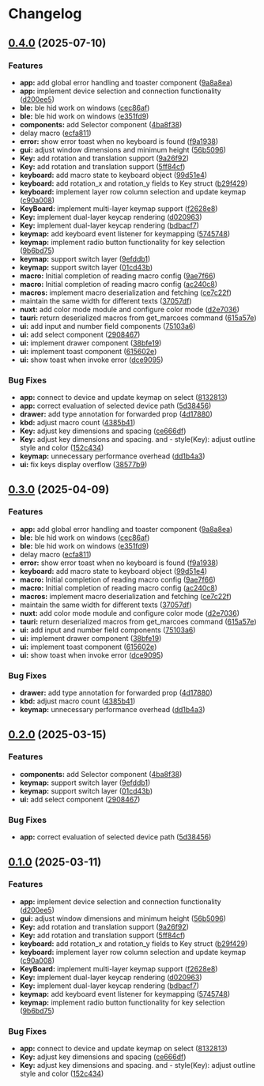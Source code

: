 # Changelog

## [0.4.0](https://github.com/Menra11/rmk-gui/compare/v0.3.0...v0.4.0) (2025-07-10)


### Features

* **app:** add global error handling and toaster component ([9a8a8ea](https://github.com/Menra11/rmk-gui/commit/9a8a8ea8888f78aa2bad0c6d84eaa64647392f2b))
* **app:** implement device selection and connection functionality ([d200ee5](https://github.com/Menra11/rmk-gui/commit/d200ee5c69042721df3e350e5faee920ecf5b32d))
* **ble:** ble hid work on windows ([cec86af](https://github.com/Menra11/rmk-gui/commit/cec86af09cfd44786ebe899c194f5164b484b7d0))
* **ble:** ble hid work on windows ([e351fd9](https://github.com/Menra11/rmk-gui/commit/e351fd9e3dfbef1b9e102a31aff22cceb14d84f1))
* **components:** add Selector component ([4ba8f38](https://github.com/Menra11/rmk-gui/commit/4ba8f38aab9dfc05cdeab357ca81821cf2a09479))
* delay macro ([ecfa811](https://github.com/Menra11/rmk-gui/commit/ecfa81136910cb4e1ce8bfb5d11d59a8bd8749cd))
* **error:** show error toast when no keyboard is found ([f9a1938](https://github.com/Menra11/rmk-gui/commit/f9a1938417e23c6e97d13b0a1c5014593a59ed36))
* **gui:** adjust window dimensions and minimum height ([56b5096](https://github.com/Menra11/rmk-gui/commit/56b509681594bbba92025da1b5344fb68aa93fce))
* **Key:** add rotation and translation support ([9a26f92](https://github.com/Menra11/rmk-gui/commit/9a26f9255ee5fbff8f8d717a5f07e4a80e866102))
* **Key:** add rotation and translation support ([5ff84cf](https://github.com/Menra11/rmk-gui/commit/5ff84cf7edd891b67ce728ed5d33f2676bace838))
* **keyboard:** add macro state to keyboard object ([99d51e4](https://github.com/Menra11/rmk-gui/commit/99d51e442e1ec23384cddc6eaa6a43b2972ae037))
* **keyboard:** add rotation_x and rotation_y fields to Key struct ([b29f429](https://github.com/Menra11/rmk-gui/commit/b29f429fb50b323ecc68d976098b3cf952469316))
* **keyboard:** implement layer row column selection and update keymap ([c90a008](https://github.com/Menra11/rmk-gui/commit/c90a008ecc1aed79bf7053890e48c7a7b7d51569))
* **KeyBoard:** implement multi-layer keymap support ([f2628e8](https://github.com/Menra11/rmk-gui/commit/f2628e8d322885ef64987fe19c4e22b91aa221da))
* **Key:** implement dual-layer keycap rendering ([d020963](https://github.com/Menra11/rmk-gui/commit/d0209635b506e86303b9e91982852849b89c69a4))
* **Key:** implement dual-layer keycap rendering ([bdbacf7](https://github.com/Menra11/rmk-gui/commit/bdbacf756147fa04961215c23ebac4cbbe60ae1f))
* **keymap:** add keyboard event listener for keymapping ([5745748](https://github.com/Menra11/rmk-gui/commit/57457488dc491b023cd91abb6766a13612edf51e))
* **keymap:** implement radio button functionality for key selection ([9b6bd75](https://github.com/Menra11/rmk-gui/commit/9b6bd75ba92d6ae4fae691d29e48bd0bcd77e046))
* **keymap:** support switch layer ([9efddb1](https://github.com/Menra11/rmk-gui/commit/9efddb196eca4db0b69cf17b2164d931e118a7cc))
* **keymap:** support switch layer ([01cd43b](https://github.com/Menra11/rmk-gui/commit/01cd43b0a3c8d26eecae09ac0ff3c4728b73e98f))
* **macro:** Initial completion of reading macro config ([9ae7f66](https://github.com/Menra11/rmk-gui/commit/9ae7f6609cfd8f2df535742fa0e1e489908cf6ea))
* **macro:** Initial completion of reading macro config ([ac240c8](https://github.com/Menra11/rmk-gui/commit/ac240c81e2899b24785e821f8f037c50465fde88))
* **macros:** implement macro deserialization and fetching ([ce7c22f](https://github.com/Menra11/rmk-gui/commit/ce7c22fd5a62b4989589d6339f53f5d60025af71))
* maintain the same width for different texts ([37057df](https://github.com/Menra11/rmk-gui/commit/37057dfddcb5e999917f96b33cfe3d2b2de0f310))
* **nuxt:** add color mode module and configure color mode ([d2e7036](https://github.com/Menra11/rmk-gui/commit/d2e7036238d7c89daf9e7224b47029aa28b60e8a))
* **tauri:** return deserialized macros from get_marcoes command ([615a57e](https://github.com/Menra11/rmk-gui/commit/615a57e69ecc7e1d0d10c3a8aeb7b60151a6d711))
* **ui:** add input and number field components ([75103a6](https://github.com/Menra11/rmk-gui/commit/75103a645ea52ea4e863b7e72552f78e7d4359c6))
* **ui:** add select component ([2908467](https://github.com/Menra11/rmk-gui/commit/2908467239a33eb6f93deb11458995ddc1cfed97))
* **ui:** implement drawer component ([38bfe19](https://github.com/Menra11/rmk-gui/commit/38bfe190743ae6e8c64205daecd04e2005782835))
* **ui:** implement toast component ([615602e](https://github.com/Menra11/rmk-gui/commit/615602ee7d4a64fde1a0e294c935c8324de2f796))
* **ui:** show toast when invoke error ([dce9095](https://github.com/Menra11/rmk-gui/commit/dce909506647704d723d797ddc7e7df66dbe16b9))


### Bug Fixes

* **app:** connect to device and update keymap on select ([8132813](https://github.com/Menra11/rmk-gui/commit/8132813333cbc02880c79d11c0acd814e685bc64))
* **app:** correct evaluation of selected device path ([5d38456](https://github.com/Menra11/rmk-gui/commit/5d3845602d7f83d1d4e20039f04b091306f60be6))
* **drawer:** add type annotation for forwarded prop ([4d17880](https://github.com/Menra11/rmk-gui/commit/4d178801788475654693d688372746ac0da2015d))
* **kbd:** adjust macro count ([4385b41](https://github.com/Menra11/rmk-gui/commit/4385b414eefa3cfed340371b1e547f2756a8231e))
* **Key:** adjust key dimensions and spacing ([ce666df](https://github.com/Menra11/rmk-gui/commit/ce666df7ff08dee5d2d03a0c161c22e512b77ab6))
* **Key:** adjust key dimensions and spacing.  and - style(Key): adjust outline style and color ([152c434](https://github.com/Menra11/rmk-gui/commit/152c434e432ac4ab2e4e4ac51bd555d1fc447ca7))
* **keymap:** unnecessary performance overhead ([dd1b4a3](https://github.com/Menra11/rmk-gui/commit/dd1b4a35896ddfe08053ab1756d3e97af76afc97))
* **ui:** fix keys display overflow ([38577b9](https://github.com/Menra11/rmk-gui/commit/38577b977a105e25e26a1af2071d26c1567d3cec))

## [0.3.0](https://github.com/liyang8246/rmk-gui/compare/v0.2.0...v0.3.0) (2025-04-09)


### Features

* **app:** add global error handling and toaster component ([9a8a8ea](https://github.com/liyang8246/rmk-gui/commit/9a8a8ea8888f78aa2bad0c6d84eaa64647392f2b))
* **ble:** ble hid work on windows ([cec86af](https://github.com/liyang8246/rmk-gui/commit/cec86af09cfd44786ebe899c194f5164b484b7d0))
* **ble:** ble hid work on windows ([e351fd9](https://github.com/liyang8246/rmk-gui/commit/e351fd9e3dfbef1b9e102a31aff22cceb14d84f1))
* delay macro ([ecfa811](https://github.com/liyang8246/rmk-gui/commit/ecfa81136910cb4e1ce8bfb5d11d59a8bd8749cd))
* **error:** show error toast when no keyboard is found ([f9a1938](https://github.com/liyang8246/rmk-gui/commit/f9a1938417e23c6e97d13b0a1c5014593a59ed36))
* **keyboard:** add macro state to keyboard object ([99d51e4](https://github.com/liyang8246/rmk-gui/commit/99d51e442e1ec23384cddc6eaa6a43b2972ae037))
* **macro:** Initial completion of reading macro config ([9ae7f66](https://github.com/liyang8246/rmk-gui/commit/9ae7f6609cfd8f2df535742fa0e1e489908cf6ea))
* **macro:** Initial completion of reading macro config ([ac240c8](https://github.com/liyang8246/rmk-gui/commit/ac240c81e2899b24785e821f8f037c50465fde88))
* **macros:** implement macro deserialization and fetching ([ce7c22f](https://github.com/liyang8246/rmk-gui/commit/ce7c22fd5a62b4989589d6339f53f5d60025af71))
* maintain the same width for different texts ([37057df](https://github.com/liyang8246/rmk-gui/commit/37057dfddcb5e999917f96b33cfe3d2b2de0f310))
* **nuxt:** add color mode module and configure color mode ([d2e7036](https://github.com/liyang8246/rmk-gui/commit/d2e7036238d7c89daf9e7224b47029aa28b60e8a))
* **tauri:** return deserialized macros from get_marcoes command ([615a57e](https://github.com/liyang8246/rmk-gui/commit/615a57e69ecc7e1d0d10c3a8aeb7b60151a6d711))
* **ui:** add input and number field components ([75103a6](https://github.com/liyang8246/rmk-gui/commit/75103a645ea52ea4e863b7e72552f78e7d4359c6))
* **ui:** implement drawer component ([38bfe19](https://github.com/liyang8246/rmk-gui/commit/38bfe190743ae6e8c64205daecd04e2005782835))
* **ui:** implement toast component ([615602e](https://github.com/liyang8246/rmk-gui/commit/615602ee7d4a64fde1a0e294c935c8324de2f796))
* **ui:** show toast when invoke error ([dce9095](https://github.com/liyang8246/rmk-gui/commit/dce909506647704d723d797ddc7e7df66dbe16b9))


### Bug Fixes

* **drawer:** add type annotation for forwarded prop ([4d17880](https://github.com/liyang8246/rmk-gui/commit/4d178801788475654693d688372746ac0da2015d))
* **kbd:** adjust macro count ([4385b41](https://github.com/liyang8246/rmk-gui/commit/4385b414eefa3cfed340371b1e547f2756a8231e))
* **keymap:** unnecessary performance overhead ([dd1b4a3](https://github.com/liyang8246/rmk-gui/commit/dd1b4a35896ddfe08053ab1756d3e97af76afc97))

## [0.2.0](https://github.com/liyang8246/rmk-gui/compare/v0.1.0...v0.2.0) (2025-03-15)


### Features

* **components:** add Selector component ([4ba8f38](https://github.com/liyang8246/rmk-gui/commit/4ba8f38aab9dfc05cdeab357ca81821cf2a09479))
* **keymap:** support switch layer ([9efddb1](https://github.com/liyang8246/rmk-gui/commit/9efddb196eca4db0b69cf17b2164d931e118a7cc))
* **keymap:** support switch layer ([01cd43b](https://github.com/liyang8246/rmk-gui/commit/01cd43b0a3c8d26eecae09ac0ff3c4728b73e98f))
* **ui:** add select component ([2908467](https://github.com/liyang8246/rmk-gui/commit/2908467239a33eb6f93deb11458995ddc1cfed97))


### Bug Fixes

* **app:** correct evaluation of selected device path ([5d38456](https://github.com/liyang8246/rmk-gui/commit/5d3845602d7f83d1d4e20039f04b091306f60be6))

## [0.1.0](https://github.com/liyang8246/rmk-gui/compare/v0.0.1...v0.1.0) (2025-03-11)


### Features

* **app:** implement device selection and connection functionality ([d200ee5](https://github.com/liyang8246/rmk-gui/commit/d200ee5c69042721df3e350e5faee920ecf5b32d))
* **gui:** adjust window dimensions and minimum height ([56b5096](https://github.com/liyang8246/rmk-gui/commit/56b509681594bbba92025da1b5344fb68aa93fce))
* **Key:** add rotation and translation support ([9a26f92](https://github.com/liyang8246/rmk-gui/commit/9a26f9255ee5fbff8f8d717a5f07e4a80e866102))
* **Key:** add rotation and translation support ([5ff84cf](https://github.com/liyang8246/rmk-gui/commit/5ff84cf7edd891b67ce728ed5d33f2676bace838))
* **keyboard:** add rotation_x and rotation_y fields to Key struct ([b29f429](https://github.com/liyang8246/rmk-gui/commit/b29f429fb50b323ecc68d976098b3cf952469316))
* **keyboard:** implement layer row column selection and update keymap ([c90a008](https://github.com/liyang8246/rmk-gui/commit/c90a008ecc1aed79bf7053890e48c7a7b7d51569))
* **KeyBoard:** implement multi-layer keymap support ([f2628e8](https://github.com/liyang8246/rmk-gui/commit/f2628e8d322885ef64987fe19c4e22b91aa221da))
* **Key:** implement dual-layer keycap rendering ([d020963](https://github.com/liyang8246/rmk-gui/commit/d0209635b506e86303b9e91982852849b89c69a4))
* **Key:** implement dual-layer keycap rendering ([bdbacf7](https://github.com/liyang8246/rmk-gui/commit/bdbacf756147fa04961215c23ebac4cbbe60ae1f))
* **keymap:** add keyboard event listener for keymapping ([5745748](https://github.com/liyang8246/rmk-gui/commit/57457488dc491b023cd91abb6766a13612edf51e))
* **keymap:** implement radio button functionality for key selection ([9b6bd75](https://github.com/liyang8246/rmk-gui/commit/9b6bd75ba92d6ae4fae691d29e48bd0bcd77e046))


### Bug Fixes

* **app:** connect to device and update keymap on select ([8132813](https://github.com/liyang8246/rmk-gui/commit/8132813333cbc02880c79d11c0acd814e685bc64))
* **Key:** adjust key dimensions and spacing ([ce666df](https://github.com/liyang8246/rmk-gui/commit/ce666df7ff08dee5d2d03a0c161c22e512b77ab6))
* **Key:** adjust key dimensions and spacing.  and - style(Key): adjust outline style and color ([152c434](https://github.com/liyang8246/rmk-gui/commit/152c434e432ac4ab2e4e4ac51bd555d1fc447ca7))
